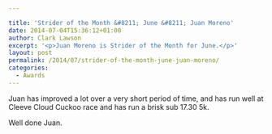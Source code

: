 ```yaml
---

title: 'Strider of the Month &#8211; June &#8211; Juan Moreno'
date: 2014-07-04T15:36:12+01:00
author: Clark Lawson
excerpt: '<p>Juan Moreno is Strider of the Month for June.</p>'
layout: post
permalink: /2014/07/strider-of-the-month-june-juan-moreno/
categories:
  - Awards
---
```

Juan has improved a lot over a very short period of time, and has run well at Cleeve Cloud Cuckoo race and has run a brisk sub 17.30 5k. 

Well done Juan.
